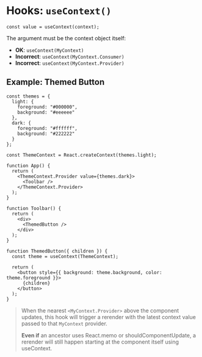# Hooks: `useContext()`

```
const value = useContext(context);
```

The argument must be the context object itself:
* **OK**: `useContext(MyContext)`
* **Incorrect**: `useContext(MyContext.Consumer)`
* **Incorrect**: `useContext(MyContext.Provider)`

## Example: Themed Button

```
const themes = {
  light: {
    foreground: "#000000",
    background: "#eeeeee"
  },
  dark: {
    foreground: "#ffffff",
    background: "#222222"
  }
};

const ThemeContext = React.createContext(themes.light);

function App() {
  return (
    <ThemeContext.Provider value={themes.dark}>
      <Toolbar />
    </ThemeContext.Provider>
  );
}

function Toolbar() {
  return (
    <div>
      <ThemedButton />
    </div>
  );
}

function ThemedButton({ children }) {
  const theme = useContext(ThemeContext);

  return (
    <button style={{ background: theme.background, color: theme.foreground }}>
      {children}
    </button>
  );
}
```

> When the nearest `<MyContext.Provider>` above the component updates, this hook will trigger a rerender with the latest context value passed to that `MyContext` provider.
>
> **Even if** an ancestor uses React.memo or shouldComponentUpdate, a rerender will still happen starting at the component itself using useContext.

